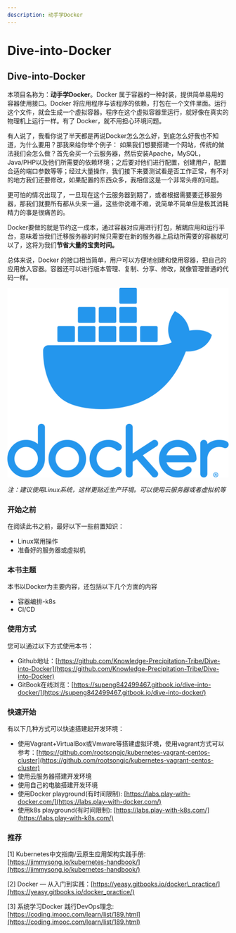 ```yaml
---
description: 动手学Docker
---
```


# Dive-into-Docker

## Dive-into-Docker

本项目名称为：**动手学Docker**。Docker 属于容器的一种封装，提供简单易用的容器使用接口。Docker 将应用程序与该程序的依赖，打包在一个文件里面。运行这个文件，就会生成一个虚拟容器。程序在这个虚拟容器里运行，就好像在真实的物理机上运行一样。有了 Docker，就不用担心环境问题。

有人说了，我看你说了半天都是再说Docker怎么怎么好，到底怎么好我也不知道，为什么要用？那我来给你举个例子： 如果我们想要搭建一个网站，传统的做法我们会怎么做？首先会买一个云服务器，然后安装Apache，MySQL，Java/PHP以及他们所需要的依赖环境；之后要对他们进行配置，创建用户，配置合适的端口参数等等；经过大量操作，我们接下来要测试看是否工作正常，有不对的地方我们还要修改，如果配置的东西众多，我相信这是一个非常头疼的问题。

更可怕的情况出现了，一旦现在这个云服务器到期了，或者根据需要要迁移服务器，那我们就要所有都从头来一遍，这些你说难不难，说简单不简单但是极其消耗精力的事是很痛苦的。

Docker要做的就是节约这一成本，通过容器对应用进行打包，解耦应用和运行平台，意味着当我们迁移服务器的时候只需要在新的服务器上启动所需要的容器就可以了，这将为我们**节省大量的宝贵时间。**

总体来说，Docker 的接口相当简单，用户可以方便地创建和使用容器，把自己的应用放入容器。容器还可以进行版本管理、复制、分享、修改，就像管理普通的代码一样。

![](.gitbook/assets/docker_logo.png)



_注：建议使用Linux系统，这样更贴近生产环境。可以使用云服务器或者虚拟机等_

### 开始之前

在阅读此书之前，最好以下一些前置知识：

* Linux常用操作
* 准备好的服务器或虚拟机

### 本书主题

本书以Docker为主要内容，还包括以下几个方面的内容

* 容器编排-k8s
* CI/CD

### 使用方式

您可以通过以下方式使用本书：

* Github地址：[https://github.com/Knowledge-Precipitation-Tribe/Dive-into-Docker](https://github.com/Knowledge-Precipitation-Tribe/Dive-into-Docker)
* GitBook在线浏览：[https://supeng842499467.gitbook.io/dive-into-docker/](https://supeng842499467.gitbook.io/dive-into-docker/)

### 快速开始

有以下几种方式可以快速搭建起开发环境：

* 使用Vagrant+VirtualBox或Vmware等搭建虚拟环境，使用vagrant方式可以参考：[https://github.com/rootsongjc/kubernetes-vagrant-centos-cluster](https://github.com/rootsongjc/kubernetes-vagrant-centos-cluster)
* 使用云服务器搭建开发环境
* 使用自己的电脑搭建开发环境
* 使用Docker playground\(有时间限制\): [https://labs.play-with-docker.com/](https://labs.play-with-docker.com/)
* 使用k8s playground\(有时间限制\): [https://labs.play-with-k8s.com/](https://labs.play-with-k8s.com/)

### 推荐

\[1\] Kubernetes中文指南/云原生应用架构实践手册:[https://jimmysong.io/kubernetes-handbook/](https://jimmysong.io/kubernetes-handbook/)

\[2\] Docker — 从入门到实践：[https://yeasy.gitbooks.io/docker\_practice/](https://yeasy.gitbooks.io/docker_practice/)

\[3\] 系统学习Docker 践行DevOps理念: [https://coding.imooc.com/learn/list/189.html](https://coding.imooc.com/learn/list/189.html)

